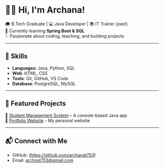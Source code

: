 # 👩‍💻 Hi, I'm Archana!

🎓 B.Tech Graduate | 💻 Java Developer | 📚 IT Trainer (past)  
🌱 Currently learning **Spring Boot & SQL**  
✨ Passionate about coding, teaching, and building projects  

---

## 🚀 Skills
- **Languages**: Java, Python, SQL
- **Web**: HTML, CSS
- **Tools**: Git, GitHub, VS Code
- **Database**: PostgreSQL, MySQL

---

## 📂 Featured Projects
🔹 [Student Management System](https://github.com/archanat753/LibraryManagement) – A console-based Java app  
🔹 [Portfolio Website](https://archanat753.github.io/) – My personal website  

---



## 📬 Connect with Me
- GitHub: (https://github.com/archanat753)  
- Email: archnat753@gmail.com

